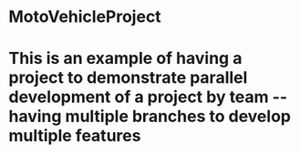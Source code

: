 # MotoVehicleProject
# This is an example of having a project to demonstrate parallel development of a project by team -- having multiple branches to develop multiple features
